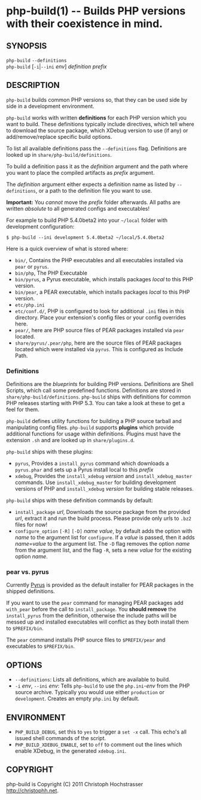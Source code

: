 # php-build(1) -- Builds PHP versions with their coexistence in mind.

## SYNOPSIS

`php-build` `--definitions` <br>
`php-build` [`-i`|`--ini` <var>env</var>] <var>definition</var> <var>prefix</var>

## DESCRIPTION

`php-build` builds common PHP versions so, that they
can be used side by side in a development environment.

`php-build` works with written **definitions** for each
PHP version which you want to build. These definitions
typically include directives, which tell where to download
the source package, which XDebug version to use (if any)
or add/remove/replace specific build options.

To list all available definitions pass the `--definitions`
flag. Definitions are looked up in `share/php-build/definitions`.

To build a definition pass it as the <var>definition</var> argument
and the path where you want to place the compiled artifacts
as <var>prefix</var> argument.

The <var>definition</var> argument either expects a definition name as
listed by `--definitions`, or a path to the definition file you
want to use.

**Important:** You *cannot* move the <var>prefix</var> folder
afterwards. All paths are written *absolute* to all
generated configs and executables!

For example to build PHP 5.4.0beta2 into your `~/local`
folder with development configuration:

`$ php-build --ini development 5.4.0beta2 ~/local/5.4.0beta2`

Here is a quick overview of what is stored where:

 * `bin/`, Contains the PHP executables and all executables installed via `pear` or `pyrus`.
 * `bin/php`, The PHP Executable
 * `bin/pyrus`, a Pyrus executable, which installs packages _local_ to this PHP version.
 * `bin/pear`, a PEAR executable, which installs packages _local_ to this PHP version.
 * `etc/php.ini`
 * `etc/conf.d/`, PHP is configured to look for additional
   `.ini` files in this directory. Place your extension's 
   config files or your config overrides here.
 * `pear/`, here are PHP source files of PEAR packages installed
   via `pear` located.
 * `share/pyrus/.pear/php`, here are the source files of PEAR packages located 
   which were installed via `pyrus`. This is configured as Include Path.

### Definitions

Definitions are the *blueprints* for building PHP versions. Definitions
are Shell Scripts, which call some predefined functions. Definitions are
stored in `share/php-build/definitions`. `php-build` ships with
definitions for common PHP releases starting with PHP 5.3. You can
take a look at these to get a feel for them.

`php-build` defines utility functions for building a PHP source tarball
and manipulating config files. `php-build` supports
**plugins** which provide additional functions for usage within
definitions. Plugins must have the extension `.sh` and 
are looked up in `share/plugins.d`.

`php-build` ships with these plugins:

 * `pyrus`, Provides a `install_pyrus` command which downloads
   a `pyrus.phar` and sets up a Pyrus install local to this <var>prefix</var>
 * `xdebug`, Provides the `install_xdebug` <var>version</var> and
   `install_xdebug_master` commands. Use `install_xdebug_master` 
   for building development versions of PHP and `install_xdebug`
   <var>version</var> for building stable releases.

`php-build` ships with these definition commands by default:

 * `install_package` <var>url</var>, Downloads the source package from
   the provided <var>url</var>, extract it and run the build process.
   Please provide only <var>url</var>s to `.bz2` files for now!
 * `configure_option` `[-R]` `[-D]` <var>name</var> <var>value</var>, by default adds
   the option with <var>name</var> to the argument list for `configure`. If a
   <var>value</var> is passed, then it adds <var>name</var>=<var>value</var> to the argument list.
   The `-D` flag removes the option <var>name</var> from the argument list, and
   the flag `-R`, sets a new <var>value</var> for the existing option <var>name</var>.

### pear vs. pyrus

Currently [Pyrus](http://pear2.php.net/PEAR2_Pyrus) is provided
as the default installer for PEAR packages in the shipped definitions.

If you want to use the `pear` command for managing PEAR packages add
`with_pear` before the call to `install_package`. You __should remove__ the 
`install_pyrus` from the definition, otherwise the include paths
will be messed up and installed executables will conflict as they both
install them to `$PREFIX/bin`.

The `pear` command installs PHP source files to `$PREFIX/pear` and
executables to `$PREFIX/bin`.

## OPTIONS

 * `--definitions`:
   Lists all definitions, which are available to build.
 * `-i` <var>env</var>, `--ini` <var>env</var>:
   Tells `php-build` to use the `php.ini`-<var>env</var>
   from the PHP source archive. Typically you would
   use either `production` or `development`. Creates an
   empty `php.ini` by default.

## ENVIRONMENT

 * `PHP_BUILD_DEBUG`, set this to `yes` to trigger a `set -x`
   call. This echo's all issued shell commands of the script.
 * `PHP_BUILD_XDEBUG_ENABLE`, set to `off` to comment out the
   lines which enable XDebug, in the generated `xdebug.ini`.

## COPYRIGHT

php-build is Copyright (C) 2011 Christoph Hochstrasser
<http://christophh.net>.


[SYNOPSIS]: #SYNOPSIS "SYNOPSIS"
[DESCRIPTION]: #DESCRIPTION "DESCRIPTION"
[Definitions]: #Definitions "Definitions"
[OPTIONS]: #OPTIONS "OPTIONS"
[ENVIRONMENT]: #ENVIRONMENT "ENVIRONMENT"
[COPYRIGHT]: #COPYRIGHT "COPYRIGHT"


[php-build(1)]: php-build.1.html
